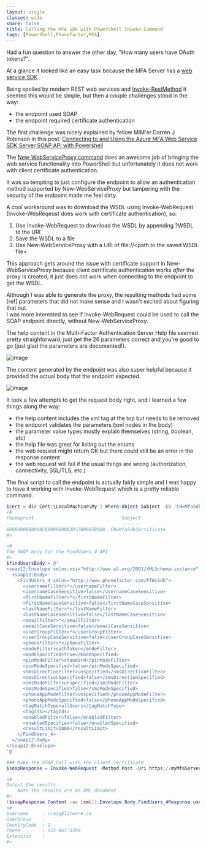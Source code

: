 ```yaml
---
layout: single
classes: wide
share: false
title: Calling the MFA SDK with PowerShell Invoke-Command 
tags: [PowerShell,PhoneFactor,MFA]
---
```


Had a fun question to answer the other day, "How many users have OAuth tokens?".

At a glance it looked like an easy task because the MFA Server has a [web service SDK](https://learn.microsoft.com/en-us/azure/active-directory/authentication/howto-mfaserver-deploy-userportal#install-the-web-service-sdk)

Being spoiled by modern REST web services and [Invoke-RestMethod](https://learn.microsoft.com/en-us/powershell/module/microsoft.powershell.utility/invoke-restmethod) it seemed this would be simple, but then a couple challenges stood in the way:
- the endpoint used SOAP
- the endpoint required certificate authentication

The first challenge was nicely explained by fellow MIM'er Darren J Robinson in this post:
[Connecting to and Using the Azure MFA Web Service SDK Server SOAP API with Powershell](https://blog.darrenjrobinson.com/connecting-to-and-using-the-azure-mfa-web-service-sdk-server-soap-api-with-powershell/)

The [New-WebServiceProxy command](https://learn.microsoft.com/en-us/powershell/module/microsoft.powershell.management/new-webserviceproxy) does an awesome job of bringing the web service functionality into PowerShell but unfortunately it does not work with client certificate authentication.

It was so tempting to just configure the endpoint to allow an authentication method supported by New-WebServiceProxy but tampering with the security of the endpoint made me feel dirty.

A cool workaround was to download the WSDL using Invoke-WebRequest (Invoke-WebReqeust does work with certificate authentication), so:
1. Use Invoke-WebRequest to download the WSDL by appending ?WSDL to the URI
2. Save the WSDL to a file
3. Use New-WebServiceProxy with a URI of file://\<path to the saved WSDL file>

This approach gets around the issue with certificate support in New-WebServiceProxy because client certificate authentication works _after_ the proxy is created, it just does not work when connecting to the endpoint to get the WSDL.

Although I was able to generate the proxy, the resulting methods had some [ref] parameters that did not make sense and I wasn't excited about figuring that out.  
  I was more interested to see if Invoke-WebRequest could be used to call the SOAP endpoint directly, without New-WebServiceProxy.
  
The help content in the Multi-Factor Authentication Server Help file seemed pretty straighforward, just get the 26 parameters correct and you're good to go (just glad the parameters are documented!).

![image](https://user-images.githubusercontent.com/5515887/218166297-5798adb7-c3e8-4bc1-9888-b2926918f11c.png)

The content generated by the endpoint was also super helpful because it provided the actual body that the endpoint expected.  
  
![image](https://user-images.githubusercontent.com/5515887/218165123-0f0a4f1f-4fef-4c91-b698-a068bc29f212.png)

It took a few attempts to get the request body right, and I learned a few things along the way:
- the help content includes the xml tag at the top but needs to be removed
- the endpoint validates the parameters (xml nodes in the body)
- the parameter value types mostly explain themselves (string, boolean, etc)
- the help file was great for listing out the enums
- the web request might return OK but there could still be an error in the response content
- the web request will fail if the usual things are wrong (authorization, connectivity, SSL/TLS, etc.)

The final script to call the endpoint is actually fairly simple and I was happy to have it working with Invoke-WebRequest which is a pretty reliable command.

```powershell
$cert = dir Cert:\LocalMachine\My | Where-Object Subject -EQ 'CN=MfaSdkCertificate'
<#
Thumbprint                                Subject                                                                                                                                                                                                            
----------                                -------                                                                                                                                                                                                            
80088008B8008C8008980083D37800858008  CN=MfaSdkCertificate  
#>

<#
The SOAP body for the FindUsers_4 API
#>
$findUsersBody = @'
<soap12:Envelope xmlns:xsi="http://www.w3.org/2001/XMLSchema-instance" xmlns:xsd="http://www.w3.org/2001/XMLSchema" xmlns:soap12="http://www.w3.org/2003/05/soap-envelope">
  <soap12:Body>
    <FindUsers_4 xmlns="http://www.phonefactor.com/PfWsSdk">
      <usernameFilter>*</usernameFilter>
      <usernameCaseSensitive>false</usernameCaseSensitive>
      <firstNameFilter>*</firstNameFilter>
      <firstNameCaseSensitive>false</firstNameCaseSensitive>
      <lastNameFilter>*</lastNameFilter>
      <lastNameCaseSensitive>false</lastNameCaseSensitive>
      <emailFilter>*</emailFilter>
      <emailCaseSensitive>false</emailCaseSensitive>
      <userGroupFilter>*</userGroupFilter>
      <userGroupCaseSensitive>false</userGroupCaseSensitive>
      <phoneFilter>*</phoneFilter>
      <modeFilter>oathToken</modeFilter>
      <modeSpecified>true</modeSpecified>
      <pinModeFilter>standard</pinModeFilter>
      <pinModeSpecified>false</pinModeSpecified>
      <smsDirectionFilter>unspecified</smsDirectionFilter>
      <smsDirectionSpecified>false</smsDirectionSpecified>
      <smsModeFilter>unspecified</smsModeFilter>
      <smsModeSpecified>false</smsModeSpecified>
      <phoneAppModeFilter>unspecified</phoneAppModeFilter>
      <phoneAppModeSpecified>false</phoneAppModeSpecified>
      <tagMatchType>allUsers</tagMatchType>
      <tagIds></tagIds>
      <enabledFilter>false</enabledFilter>
      <enabledSpecified>false</enabledSpecified>
      <resultLimit>1000</resultLimit>
    </FindUsers_4>
  </soap12:Body>
</soap12:Envelope>
'@

### Make the SOAP Call with the client certificate
$soapResponse = Invoke-WebRequest -Method Post -Uri https://myMfaServer/multifactorauthwebservicesdk/PfWsSdk.asmx -Body $findUsersBody -ContentType 'application/soap+xml' -Certificate $cert

<#
Output the results
    Note the results are an XML document
#>
($soapResponse.Content -as [xml]).Envelope.Body.FindUsers_4Response.userRows.UserRow
<#
Username     : craig@litware.ca
UserGroup    : 
CountryCode  : 1
Phone        : 555-867-5309
Extension    : 
#>
```

